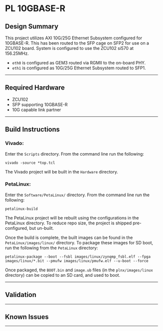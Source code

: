 # PL 10GBASE-R

## **Design Summary**

This project utilizes AXI 10G/25G Ethernet Subsystem configured for 10GBASE-R. This has been routed to the SFP cage on SFP2 for use on a ZCU102 board. System is configured to use the ZCU102 si570 at 156.25MHz.

- `eth0` is configured as GEM3 routed via RGMII to the on-board PHY.
- `eth1` is configured as 10G/25G Ethernet Subsystem routed to SFP1.

---

## **Required Hardware**

- ZCU102
- SFP supporting 10GBASE-R
- 10G capable link partner

---

## **Build Instructions**

### **Vivado:**

Enter the `Scripts` directory. From the command line run the following:

`vivado -source *top.tcl`

The Vivado project will be built in the `Hardware` directory.

### **PetaLinux**:

Enter the `Software/PetaLinux/` directory. From the command line run the following:

`petalinux-build`

The PetaLinux project will be rebuilt using the configurations in the PetaLinux directory. To reduce repo size, the project is shipped pre-configured, but un-built.

Once the build is complete, the built images can be found in the `PetaLinux/images/linux/`
directory. To package these images for SD boot, run the following from the `PetaLinux` directory:

`petalinux-package --boot --fsbl images/linux/zynqmp_fsbl.elf --fpga images/linux/*.bit --pmufw images/linux/pmufw.elf --u-boot --force`

Once packaged, the `BOOT.bin` and `image.ub` files (in the `plnx/images/linux` directory) can be copied to an SD card, and used to boot.

---

## **Validation**

---

## **Known Issues**

---
